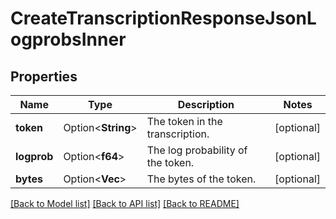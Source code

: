 # CreateTranscriptionResponseJsonLogprobsInner

## Properties

Name | Type | Description | Notes
------------ | ------------- | ------------- | -------------
**token** | Option<**String**> | The token in the transcription. | [optional]
**logprob** | Option<**f64**> | The log probability of the token. | [optional]
**bytes** | Option<**Vec<f64>**> | The bytes of the token. | [optional]

[[Back to Model list]](../README.md#documentation-for-models) [[Back to API list]](../README.md#documentation-for-api-endpoints) [[Back to README]](../README.md)


